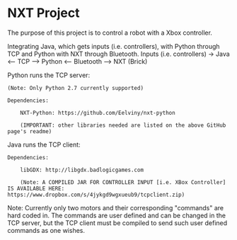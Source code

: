 # NXT Project 

The purpose of this project is to control a robot with a Xbox controller.

Integrating Java, which gets inputs (i.e. controllers), with Python through TCP and Python with NXT through Bluetooth.
Inputs (i.e. controllers) -> Java <-- TCP --> Python <-- Bluetooth --> NXT (Brick) 

Python runs the TCP server:

    (Note: Only Python 2.7 currently supported)  

    Dependencies: 

        NXT-Python: https://github.com/Eelviny/nxt-python

        (IMPORTANT: other libraries needed are listed on the above GitHub page's readme)


Java runs the TCP client: 

    Dependencies: 

        libGDX: http://libgdx.badlogicgames.com
        
        (Note: A COMPILED JAR FOR CONTROLLER INPUT [i.e. XBox Controller] IS AVAILABLE HERE: https://www.dropbox.com/s/4jykgd9wgxueub9/tcpclient.zip)
Note: Currently only two motors and their corresponding "commands" are hard coded in. The commands are user defined and can be changed in the TCP server, but the TCP client must be compiled to send such user defined commands as one wishes.
